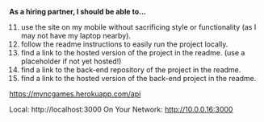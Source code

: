 **As a hiring partner, I should be able to...**

11. use the site on my mobile without sacrificing style or functionality (as I may not have my laptop nearby).
12. follow the readme instructions to easily run the project locally.
13. find a link to the hosted version of the project in the readme. (use a placeholder if not yet hosted!)
14. find a link to the back-end repository of the project in the readme.
15. find a link to the hosted version of the back-end project in the readme.

https://myncgames.herokuapp.com/api

Local: http://localhost:3000
On Your Network: http://10.0.0.16:3000
